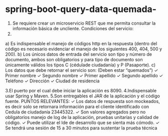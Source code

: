 # spring-boot-query-data-quemada-

1. Se requiere crear un microservicio REST que me permita consultar la información básica
de uncliente. Condiciones del servicio:
2.
a) Es indispensable el manejo de códigos http en la respuesta (dentro del código es
necesario evidenciar el manejo de los siguientes 400, 404, 500 y 200).
b) Los únicos datos de entrada del servicio son tipo y número de documento, ambos son
obligatorios y para tipo de documento son únicamente válidos los tipos C (cédulade
ciudadanía) y P (Pasaporte).
c) Los datos que debe retornar el servicio son: (Deben estar “quemados”)
✓ Primer nombre
✓ Segundo nombre
✓ Primer apellido
✓ Segundo apellido
✓ Teléfono
✓ Dirección
✓ Ciudad de residencia

3.El puerto por el cual debe iniciar la aplicación es 8090.
4.Indispensable usar Spring y Maven.
5.Son entregables el JAR de la aplicación y el código fuente.
PUNTOS RELEVANTES:
✓ Los datos de respuesta son mockeados, es decir solo se retornara información para el
cliente identificado con Cedula de ciudadanía 23445322.
✓ Son valores agregados pero no obligatorios manejo de log de la aplicación, pruebas
unitarias y calidad de código.
✓ Puede utilizar el Ide de desarrollo que se sienta más cómodo.
✓ Se tendrá una sesión de 15 a 30 minutos para sustentar la prueba técnica
